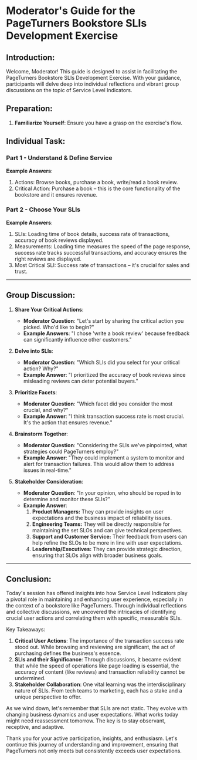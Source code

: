 # Moderator's Guide for the PageTurners Bookstore SLIs Development Exercise

## **Introduction**:

Welcome, Moderator! This guide is designed to assist in facilitating the PageTurners Bookstore SLIs Development Exercise. With your guidance, participants will delve deep into individual reflections and vibrant group discussions on the topic of Service Level Indicators.

## **Preparation**:

1. **Familiarize Yourself**: Ensure you have a grasp on the exercise's flow.


## **Individual Task**:

### Part 1 - Understand & Define Service

**Example Answers**:
1. Actions: Browse books, purchase a book, write/read a book review.
2. Critical Action: Purchase a book – this is the core functionality of the bookstore and it ensures revenue.

### Part 2 - Choose Your SLIs

**Example Answers**:
1. SLIs: Loading time of book details, success rate of transactions, accuracy of book reviews displayed.
2. Measurements: Loading time measures the speed of the page response, success rate tracks successful transactions, and accuracy ensures the right reviews are displayed.
3. Most Critical SLI: Success rate of transactions – it's crucial for sales and trust.

---

## **Group Discussion**: 

1. **Share Your Critical Actions**:
   - **Moderator Question**: "Let's start by sharing the critical action you picked. Who'd like to begin?"
   - **Example Answers**: "I chose 'write a book review' because feedback can significantly influence other customers."

2. **Delve into SLIs**:
   - **Moderator Question**: "Which SLIs did you select for your critical action? Why?"
   - **Example Answer**: "I prioritized the accuracy of book reviews since misleading reviews can deter potential buyers."

3. **Prioritize Facets**:
   - **Moderator Question**: "Which facet did you consider the most crucial, and why?"
   - **Example Answer**: "I think transaction success rate is most crucial. It's the action that ensures revenue."

4. **Brainstorm Together**:
   - **Moderator Question**: "Considering the SLIs we've pinpointed, what strategies could PageTurners employ?"
   - **Example Answer**: "They could implement a system to monitor and alert for transaction failures. This would allow them to address issues in real-time."

5. **Stakeholder Consideration**:
   - **Moderator Question**: "In your opinion, who should be roped in to determine and monitor these SLIs?"
   - **Example Answer**: 
        1. **Product Managers:** They can provide insights on user expectations and the business impact of reliability issues.
        2. **Engineering Teams:** They will be directly responsible for maintaining the set SLOs and can give technical perspectives.
        3. **Support and Customer Service:** Their feedback from users can help refine the SLOs to be more in line with user expectations.
        4. **Leadership/Executives:** They can provide strategic direction, ensuring that SLOs align with broader business goals.

---

## **Conclusion**:

Today's session has offered insights into how Service Level Indicators play a pivotal role in maintaining and enhancing user experience, especially in the context of a bookstore like PageTurners. Through individual reflections and collective discussions, we uncovered the intricacies of identifying crucial user actions and correlating them with specific, measurable SLIs.

Key Takeaways:

1. **Critical User Actions**: The importance of the transaction success rate stood out. While browsing and reviewing are significant, the act of purchasing defines the business's essence.
2. **SLIs and their Significance**: Through discussions, it became evident that while the speed of operations like page loading is essential, the accuracy of content (like reviews) and transaction reliability cannot be undermined.
3. **Stakeholder Collaboration**: One vital learning was the interdisciplinary nature of SLIs. From tech teams to marketing, each has a stake and a unique perspective to offer.

As we wind down, let's remember that SLIs are not static. They evolve with changing business dynamics and user expectations. What works today might need reassessment tomorrow. The key is to stay observant, receptive, and adaptive.

Thank you for your active participation, insights, and enthusiasm. Let's continue this journey of understanding and improvement, ensuring that PageTurners not only meets but consistently exceeds user expectations.
